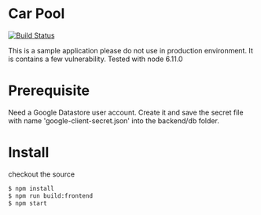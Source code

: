 Car Pool
========

[![Build Status](https://travis-ci.org/ert78gb/car-pool.svg?branch=master)](https://travis-ci.org/ert78gb/car-pool)

This is a sample application please do not use in production environment. It is contains a few vulnerability.
Tested with node 6.11.0

# Prerequisite
Need a Google Datastore user account. Create it and save the secret file with name 'google-client-secret.json' into the backend/db folder.

# Install
checkout the source
```bash
$ npm install
$ npm run build:frontend
$ npm start
```
